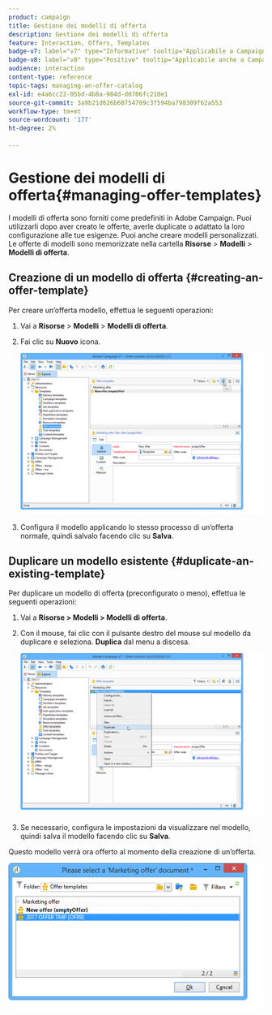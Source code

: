 ```yaml
---
product: campaign
title: Gestione dei modelli di offerta
description: Gestione dei modelli di offerta
feature: Interaction, Offers, Templates
badge-v7: label="v7" type="Informative" tooltip="Applicabile a Campaign Classic v7"
badge-v8: label="v8" type="Positive" tooltip="Applicabile anche a Campaign v8"
audience: interaction
content-type: reference
topic-tags: managing-an-offer-catalog
exl-id: e4a6cc22-05bd-4b8a-984d-d0706fc210e1
source-git-commit: 3a9b21d626b60754789c3f594ba798309f62a553
workflow-type: tm+mt
source-wordcount: '177'
ht-degree: 2%

---
```


# Gestione dei modelli di offerta{#managing-offer-templates}



I modelli di offerta sono forniti come predefiniti in Adobe Campaign. Puoi utilizzarli dopo aver creato le offerte, averle duplicate o adattato la loro configurazione alle tue esigenze. Puoi anche creare modelli personalizzati. Le offerte di modelli sono memorizzate nella cartella **Risorse** > **Modelli** > **Modelli di offerta**.

## Creazione di un modello di offerta {#creating-an-offer-template}

Per creare un’offerta modello, effettua le seguenti operazioni:

1. Vai a **Risorse** > **Modelli** > **Modelli di offerta**.
1. Fai clic su **Nuovo** icona.

   ![](assets/offer_model_001.png)

1. Configura il modello applicando lo stesso processo di un’offerta normale, quindi salvalo facendo clic su **Salva**.

## Duplicare un modello esistente {#duplicate-an-existing-template}

Per duplicare un modello di offerta (preconfigurato o meno), effettua le seguenti operazioni:

1. Vai a **Risorse > Modelli > Modelli di offerta**.
1. Con il mouse, fai clic con il pulsante destro del mouse sul modello da duplicare e seleziona. **Duplica** dal menu a discesa.

   ![](assets/offer_model_002.png)

1. Se necessario, configura le impostazioni da visualizzare nel modello, quindi salva il modello facendo clic su **Salva**.

Questo modello verrà ora offerto al momento della creazione di un’offerta.

![](assets/offer_modelcreated_001.png)
